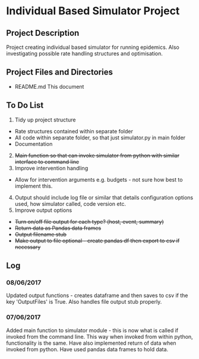 # Individual Based Simulator Project

## Project Description

Project creating individual based simulator for running epidemics.  Also investigating possible rate handling structures and optimisation.

## Project Files and Directories

* README.md This document

## To Do List
1. Tidy up project structure
  * Rate structures contained within separate folder
  * All code within separate folder, so that just simulator.py in main folder
  * Documentation
2. ~~Main function so that can invoke simulator from python with similar interface to command line~~
3. Improve intervention handling
  * Allow for intervention arguments e.g. budgets - not sure how best to implement this.
4. Output should include log file or similar that details configuration options used, how simulator called, code version etc.
5. Improve output options
  * ~~Turn on/off file output for each type? (host, event, summary)~~
  * ~~Return data as Pandas data frames~~
  * ~~Output filename stub~~
  * ~~Make output to file optional - create pandas df then export to csv if necessary~~


## Log

### 08/06/2017
Updated output functions - creates dataframe and then saves to csv if the key 'OutputFiles' is True.  Also handles file output stub properly.

### 07/06/2017
Added main function to simulator module - this is now what is called if invoked from the command line.  This way when invoked from within python, functionality is the same.  Have also implemented return of data when invoked from python.  Have used pandas data frames to hold data.
